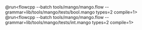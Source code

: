 @run<flowcpp --batch tools/mango/mango.flow -- grammar=lib/tools/mango/tests/bool.mango types=2 compile=1>
@run<flowcpp --batch tools/mango/mango.flow -- grammar=lib/tools/mango/tests/int.mango types=2 compile=1>
